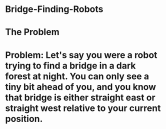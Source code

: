 # Bridge-Finding-Robots

<h1> The Problem <h1>
Problem: Let's say you were a robot trying to find a bridge in a dark forest at night. You can only see a tiny bit ahead of you, and you know that bridge is either straight east or straight west relative to your current position.
